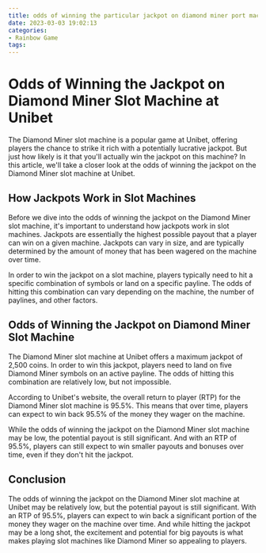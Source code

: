 ```yaml
---
title: odds of winning the particular jackpot on diamond miner port machine Unibet
date: 2023-03-03 19:02:13
categories:
- Rainbow Game
tags:
---
```

# Odds of Winning the Jackpot on Diamond Miner Slot Machine at Unibet

The Diamond Miner slot machine is a popular game at Unibet, offering players the chance to strike it rich with a potentially lucrative jackpot. But just how likely is it that you'll actually win the jackpot on this machine? In this article, we'll take a closer look at the odds of winning the jackpot on the Diamond Miner slot machine at Unibet.

## How Jackpots Work in Slot Machines

Before we dive into the odds of winning the jackpot on the Diamond Miner slot machine, it's important to understand how jackpots work in slot machines. Jackpots are essentially the highest possible payout that a player can win on a given machine. Jackpots can vary in size, and are typically determined by the amount of money that has been wagered on the machine over time.

In order to win the jackpot on a slot machine, players typically need to hit a specific combination of symbols or land on a specific payline. The odds of hitting this combination can vary depending on the machine, the number of paylines, and other factors.

## Odds of Winning the Jackpot on Diamond Miner Slot Machine

The Diamond Miner slot machine at Unibet offers a maximum jackpot of 2,500 coins. In order to win this jackpot, players need to land on five Diamond Miner symbols on an active payline. The odds of hitting this combination are relatively low, but not impossible.

According to Unibet's website, the overall return to player (RTP) for the Diamond Miner slot machine is 95.5%. This means that over time, players can expect to win back 95.5% of the money they wager on the machine.

While the odds of winning the jackpot on the Diamond Miner slot machine may be low, the potential payout is still significant. And with an RTP of 95.5%, players can still expect to win smaller payouts and bonuses over time, even if they don't hit the jackpot.

## Conclusion

The odds of winning the jackpot on the Diamond Miner slot machine at Unibet may be relatively low, but the potential payout is still significant. With an RTP of 95.5%, players can expect to win back a significant portion of the money they wager on the machine over time. And while hitting the jackpot may be a long shot, the excitement and potential for big payouts is what makes playing slot machines like Diamond Miner so appealing to players.